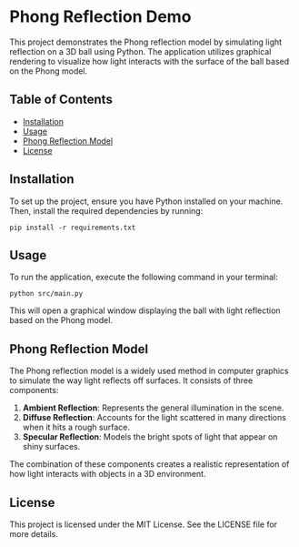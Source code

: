 # Phong Reflection Demo

This project demonstrates the Phong reflection model by simulating light reflection on a 3D ball using Python. The application utilizes graphical rendering to visualize how light interacts with the surface of the ball based on the Phong model.

## Table of Contents

- [Installation](#installation)
- [Usage](#usage)
- [Phong Reflection Model](#phong-reflection-model)
- [License](#license)

## Installation

To set up the project, ensure you have Python installed on your machine. Then, install the required dependencies by running:

```
pip install -r requirements.txt
```

## Usage

To run the application, execute the following command in your terminal:

```
python src/main.py
```

This will open a graphical window displaying the ball with light reflection based on the Phong model.

## Phong Reflection Model

The Phong reflection model is a widely used method in computer graphics to simulate the way light reflects off surfaces. It consists of three components:

1. **Ambient Reflection**: Represents the general illumination in the scene.
2. **Diffuse Reflection**: Accounts for the light scattered in many directions when it hits a rough surface.
3. **Specular Reflection**: Models the bright spots of light that appear on shiny surfaces.

The combination of these components creates a realistic representation of how light interacts with objects in a 3D environment.

## License

This project is licensed under the MIT License. See the LICENSE file for more details.